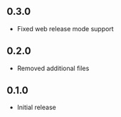 ## 0.3.0

- Fixed web release mode support

## 0.2.0

- Removed additional files

## 0.1.0

- Initial release
